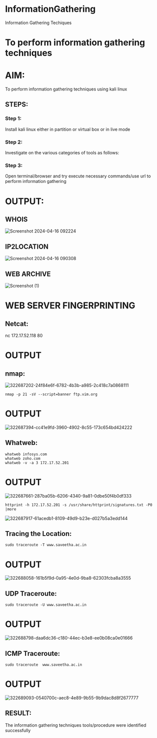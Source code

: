 # InformationGathering
Information Gathering Techiques

# To perform information gathering techniques

# AIM:

To perform information gathering techniques using kali linux 

## STEPS:

### Step 1:

Install kali linux either in partition or virtual box or in live mode

### Step 2:

Investigate on the various categories of tools as follows:

### Step 3:
Open terminal/browser and try execute necessary commands/use url to perform information gathering


# OUTPUT:
 ## WHOIS
![Screenshot 2024-04-16 092224](https://github.com/MDINESH220305/InformationGathering/assets/162429215/d04ff227-5b4c-47e6-9513-24afb50e9542)
## IP2LOCATION
![Screenshot 2024-04-16 090308](https://github.com/MDINESH220305/InformationGathering/assets/162429215/f4f4ab39-192c-42e9-a763-ba0b23429d8a)
## WEB ARCHIVE
![Screenshot (1)](https://github.com/MDINESH220305/InformationGathering/assets/162429215/ec686892-404b-45ed-ac60-33a179a3ac4d)
# WEB SERVER FINGERPRINTING
## Netcat:
nc 172.17.52.118 80
# OUTPUT
## nmap:
![322687202-24f84e6f-6782-4b3b-a985-2c418c7a0868111](https://github.com/MDINESH220305/InformationGathering/assets/162429215/8490d35f-6b8e-4257-b683-6fb6456b7925)
```
nmap -p 21 -sV --script=banner ftp.vim.org
```
# OUTPUT
![322687394-cc41e9fd-3960-4902-8c55-173c654bd424222](https://github.com/MDINESH220305/InformationGathering/assets/162429215/82f7c0e2-ef4c-4e3f-9db7-86853b36fbc4)
## Whatweb:
```
whatweb infosys.com
whatweb zoho.com
whatweb -v -a 3 172.17.52.201
```
# OUTPUT
![322687661-287ba05b-6206-4340-9a81-0dbe50f4b0df333](https://github.com/MDINESH220305/InformationGathering/assets/162429215/9b6d72af-0ebc-4d92-9b55-5736ea9decd7)
```
httprint -h 172.17.52.201 -s /usr/share/httprint/signatures.txt -P0 |more
```
![322687917-61acedb1-8109-49d9-b23e-d027b5a3edd144](https://github.com/MDINESH220305/InformationGathering/assets/162429215/835779c5-cc8d-4745-9caa-4d4611a026ce)
## Tracing the Location:
```
sudo traceroute -T www.saveetha.ac.in
```
# OUTPUT
![322688058-161b5f9d-0a95-4e0d-9ba8-62303fcba8a3555](https://github.com/MDINESH220305/InformationGathering/assets/162429215/2739cf97-6399-4c45-9621-927e411f5520)

## UDP Traceroute:
```
sudo traceroute -U www.saveetha.ac.in
```
# OUTPUT
![322688798-daa6dc36-c180-44ec-b3e8-ee0b08ca0e01666](https://github.com/MDINESH220305/InformationGathering/assets/162429215/f4d14e6c-f50d-413f-b75a-37ffdb089fae)
## ICMP Traceroute:
```
sudo traceroute  www.saveetha.ac.in
```
# OUTPUT
![322689093-0540700c-aec8-4e89-9b55-9b9dac8d8f2677777](https://github.com/MDINESH220305/InformationGathering/assets/162429215/00016d50-32ae-46f5-8a04-908704303226)


## RESULT:
The information gathering techniques tools/procedure were  identified successfully
